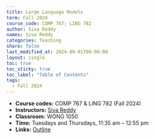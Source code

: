 ```yaml
---
title: Large Language Models
term: Fall 2024
course_code: COMP 767; LING 782
author: Siva Reddy
names: Siva Reddy
categories: Teaching
share: false
last_modified_at: 2024-09-01T00:00:00
layout: single
toc: true
toc_sticky: true
toc_label: "Table of Contents"
tags:
  - Fall 2024
---
```


* **Course codes:** COMP 767 & LING 782 (Fall 2024)
* **Instructors:** [Siva Reddy](https://sivareddy.in/)
* **Classroom:** WONG 1050
* **Time:** Tuesdays and Thursdays, 11:35 am – 12:55 pm
* **Links:** [Outline](https://docs.google.com/document/d/1r0WpmenrymWFmy_qIdkb5vhtl-vgaDBfFnAJMknIj_0)